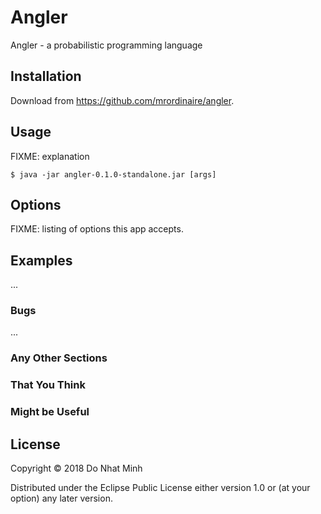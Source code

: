 # Angler

Angler - a probabilistic programming language

## Installation

Download from https://github.com/mrordinaire/angler.

## Usage

FIXME: explanation

    $ java -jar angler-0.1.0-standalone.jar [args]

## Options

FIXME: listing of options this app accepts.

## Examples

...

### Bugs

...

### Any Other Sections
### That You Think
### Might be Useful

## License

Copyright © 2018 Do Nhat Minh

Distributed under the Eclipse Public License either version 1.0 or (at
your option) any later version.
